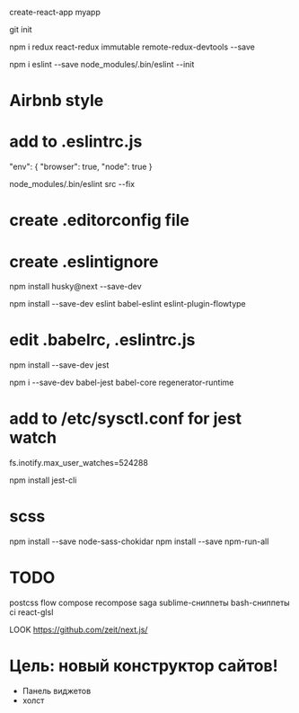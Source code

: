 create-react-app myapp

git init

npm i redux react-redux immutable remote-redux-devtools --save

npm i eslint --save
node_modules/.bin/eslint --init
# Airbnb style

# add to .eslintrc.js
"env": { "browser": true, "node": true }

node_modules/.bin/eslint src --fix

# create .editorconfig file
# create .eslintignore

npm install husky@next --save-dev


npm install --save-dev eslint babel-eslint eslint-plugin-flowtype
# edit .babelrc, .eslintrc.js

npm install --save-dev jest

npm i --save-dev babel-jest babel-core regenerator-runtime

# add to /etc/sysctl.conf for jest watch
fs.inotify.max_user_watches=524288

npm install jest-cli

# scss
npm install --save node-sass-chokidar
npm install --save npm-run-all


# TODO
postcss
flow
compose
recompose
saga
sublime-сниппеты
bash-сниппеты
ci
react-glsl

LOOK
  https://github.com/zeit/next.js/

# Цель: новый конструктор сайтов!
- Панель виджетов
- холст

